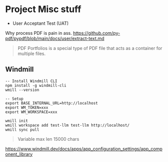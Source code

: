 # Project Misc stuff

- User Acceptant Test (UAT)

Why process PDF is pain in ass.
https://github.com/py-pdf/pypdf/blob/main/docs/user/extract-text.md


> PDF Portfolios is a special type of PDF file that acts as a container for multiple files.


## Windmill

```bs
-- Install Windmill CLI
npm install -g windmill-cli
wmill --version

-- Setup
export BASE_INTERNAL_URL=http://localhost
export WM_TOKEN=xxx
export WM_WORKSPACE=xxx

wmill init
wmill workspace add test-llm test-llm http://localhost/
wmill sync pull
```

> Variable max len 15000 chars

https://www.windmill.dev/docs/apps/app_configuration_settings/app_component_library
